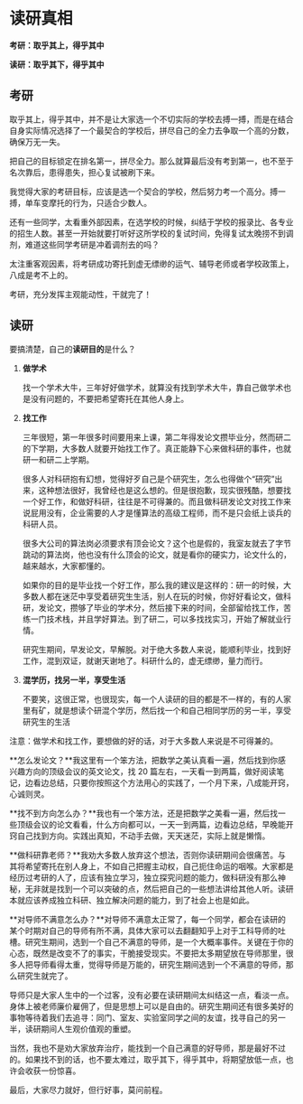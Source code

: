 # 读研真相

**考研：取乎其上，得乎其中**

**读研：取乎其下，得乎其中**

## 考研

取乎其上，得乎其中，并不是让大家选一个不切实际的学校去搏一搏，而是在结合自身实际情况选择了一个最契合的学校后，拼尽自己的全力去争取一个高的分数，确保万无一失。

把自己的目标锁定在排名第一，拼尽全力。那么就算最后没有考到第一，也不至于名次靠后，患得患失，担心复试被刷下来。

我觉得大家的考研目标，应该是选一个契合的学校，然后努力考一个高分。搏一搏，单车变摩托的行为，只适合少数人。

还有一些同学，太看重外部因素，在选学校的时候，纠结于学校的报录比、各专业的招生人数。甚至一开始就要打听好这所学校的复试时间，免得复试太晚捞不到调剂，难道这些同学考研是冲着调剂去的吗？

太注重客观因素，将考研成功寄托到虚无缥缈的运气、辅导老师或者学校政策上，八成是考不上的。

考研，充分发挥主观能动性，干就完了！

## 读研

要搞清楚，自己的**读研目的**是什么？

1. **做学术**

   找一个学术大牛，三年好好做学术，就算没有找到学术大牛，靠自己做学术也是没有问题的，不要把希望寄托在其他人身上。

2. **找工作**

   三年很短，第一年很多时间要用来上课，第二年得发论文攒毕业分，然而研二的下学期，大多数人就要开始找工作了。真正能静下心来做科研的事件，也就研一和研二上学期。

   很多人对科研抱有幻想，觉得好歹自己是个研究生，怎么也得做个“研究”出来，这种想法很好，我曾经也是这么想的。但是很抱歉，现实很残酷，想要找一个好工作，和做好科研，往往是不可得兼的。而且做科研发论文对找工作来说屁用没有，企业需要的人才是懂算法的高级工程师，而不是只会纸上谈兵的科研人员。

   很多大公司的算法岗必须要求有顶会论文？这个也是假的，我室友就去了字节跳动的算法岗，他也没有什么顶会的论文，就是看你的硬实力，论文什么的，越来越水，大家都懂的。

   如果你的目的是毕业找一个好工作，那么我的建议是这样的：研一的时候，大多数人都在迷茫中享受着研究生生活，别人在玩的时候，你好好看论文，做科研，发论文，攒够了毕业的学术分，然后接下来的时间，全部留给找工作，苦练一门技术栈，并且学好算法。到了研二，可以多找找实习，开始了解就业行情。

   研究生期间，早发论文，早解脱。对于绝大多数人来说，能顺利毕业，找到好工作，混到双证，就谢天谢地了。科研什么的，虚无缥缈，量力而行。

3. **混学历，找另一半，享受生活**

   不要笑，这很正常，也很现实，每一个人读研的目的都是不一样的，有的人家里有矿，就是想读个研混个学历，然后找一个和自己相同学历的另一半，享受研究生的生活

注意：做学术和找工作，要想做的好的话，对于大多数人来说是不可得兼的。

**怎么发论文？**我这里有一个笨方法，把数学之美认真看一遍，然后找到你感兴趣方向的顶级会议的英文论文，找 20 篇左右，一天看一到两篇，做好阅读笔记，边看边总结，只要你按照这个方法用心的实践了，一个月下来，八成能开窍，心诚则灵。

**找不到方向怎么办？**我也有一个笨方法，还是把数学之美看一遍，然后找一些顶级会议的论文看看，什么方向都可以，一天一到两篇，边看边总结，早晚能开窍自己找到方向。实践出真知，不动手去做，天天迷茫，实际上就是懒惰。

**做科研靠老师？**我劝大多数人放弃这个想法，否则你读研期间会很痛苦。与其将希望寄托在别人身上，不如自己把握主动权，自己扼住命运的咽喉。大家都是经历过考研的人了，应该有独立学习，独立探究问题的能力，做科研没有那么神秘，无非就是找到一个可以突破的点，然后把自己的一些想法讲给其他人听。读研本就应该养成独立科研、独立解决问题的能力，到了社会上也是如此。

**对导师不满意怎么办？**对导师不满意太正常了，每一个同学，都会在读研的某个时期对自己的导师有所不满，具体大家可以去翻翻知乎上对于工科导师的吐槽。研究生期间，选到一个自己不满意的导师，是一个大概率事件。关键在于你的心态，既然是改变不了的事实，干脆接受现实。不要把太多期望放在导师那里，很多人把导师看得太重，觉得导师是万能的，研究生期间选到一个不满意的导师，那么研究生就完了。

导师只是大家人生中的一个过客，没有必要在读研期间太纠结这一点，看淡一点。身体上被老师廉价雇佣了，但是思想上可以是自由的。研究生期间还有很多美好的事物等待着我们去追寻：同门、室友、实验室同学之间的友谊，找寻自己的另一半，读研期间人生观价值观的重塑。

当然，我也不是劝大家放弃治疗，能找到一个自己满意的好导师，那是最好不过的。如果找不到的话，也不要太难过，取乎其下，得乎其中，将期望放低一点，也许会收获一份惊喜。



最后，大家尽力就好，但行好事，莫问前程。

